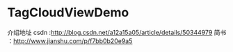 # TagCloudViewDemo
介绍地址 csdn :http://blog.csdn.net/a12a15a05/article/details/50344979
         简书 ：http://www.jianshu.com/p/f7bb0b20e9a5
